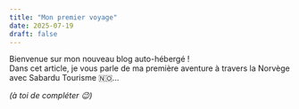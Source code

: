 ```yaml
---
title: "Mon premier voyage"
date: 2025-07-19
draft: false
---
```


Bienvenue sur mon nouveau blog auto-hébergé !  
Dans cet article, je vous parle de ma première aventure à travers la Norvège avec Sabardu Tourisme 🇳🇴...

*(à toi de compléter 😉)*
